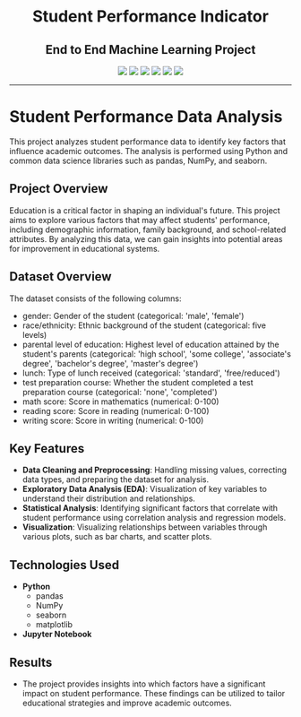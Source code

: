 <div align="center">

# Student Performance Indicator
## End to End Machine Learning Project
<p align='center'>
<!-- <img src="https://img.shields.io/badge/Django-239120?logo=django&logoColor=white" /> -->
<img src="https://img.shields.io/badge/Python-1572B6?logo=python&logoColor=white" />
<img src="https://img.shields.io/badge/pandas-darkblue?logo=pandas&logoColor=white" />
<img src="https://img.shields.io/badge/scikit_learn-yellow?logo=scikitlearn&logoColor=white" />
<img src="https://img.shields.io/badge/Jupyter_Notebook-orange?logo=jupyter&logoColor=white" />
<img src="https://img.shields.io/badge/Flask-blue?logo=flask&logoColor=white" />
<!-- <img src="https://img.shields.io/badge/bootstrap-563D7C?logo=bootstrap&logoColor=white" /> -->
<a href="https://github.com/bhuvaneshwarguttula"><img src="https://img.shields.io/badge/Github-181717?logo=github&logoColor=white" /><a>
</p>

</div>
<hr class="dotted">

# Student Performance Data Analysis

This project analyzes student performance data to identify key factors that influence academic outcomes. The analysis is performed using Python and common data science libraries such as pandas, NumPy, and seaborn.

## Project Overview

Education is a critical factor in shaping an individual's future. This project aims to explore various factors that may affect students' performance, including demographic information, family background, and school-related attributes. By analyzing this data, we can gain insights into potential areas for improvement in educational systems.

## Dataset Overview
The dataset consists of the following columns:

* gender: Gender of the student (categorical: 'male', 'female')
* race/ethnicity: Ethnic background of the student (categorical: five levels)
* parental level of education: Highest level of education attained by the student's parents (categorical: 'high school', 'some college', 'associate's degree', 'bachelor's degree', 'master's degree')
* lunch: Type of lunch received (categorical: 'standard', 'free/reduced')
* test preparation course: Whether the student completed a test preparation course (categorical: 'none', 'completed')
* math score: Score in mathematics (numerical: 0-100)
* reading score: Score in reading (numerical: 0-100)
* writing score: Score in writing (numerical: 0-100)

## Key Features

- **Data Cleaning and Preprocessing**: Handling missing values, correcting data types, and preparing the dataset for analysis.
- **Exploratory Data Analysis (EDA)**: Visualization of key variables to understand their distribution and relationships.
- **Statistical Analysis**: Identifying significant factors that correlate with student performance using correlation analysis and regression models.
- **Visualization**: Visualizing relationships between variables through various plots, such as bar charts, and scatter plots.

## Technologies Used

- **Python**
  - pandas
  - NumPy
  - seaborn
  - matplotlib
- **Jupyter Notebook**

## Results
- The project provides insights into which factors have a significant impact on student performance. These findings can be utilized to tailor educational strategies and improve academic outcomes.

